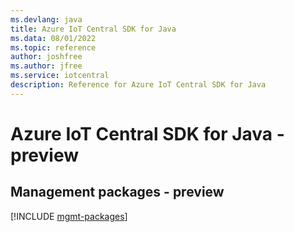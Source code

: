 ```yaml
---
ms.devlang: java
title: Azure IoT Central SDK for Java
ms.data: 08/01/2022
ms.topic: reference
author: joshfree
ms.author: jfree
ms.service: iotcentral
description: Reference for Azure IoT Central SDK for Java
---
```

# Azure IoT Central SDK for Java - preview

## Management packages - preview
[!INCLUDE [mgmt-packages](iot-central-mgmt-index.md)]